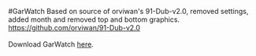 #GarWatch
Based on source of orviwan's 91-Dub-v2.0, removed settings, added month and removed top and bottom graphics.
https://github.com/orviwan/91-Dub-v2.0
<br>
<br>
Download GarWatch <a href="https://github.com/Morphlin/GarWatch/releases">here</a>.